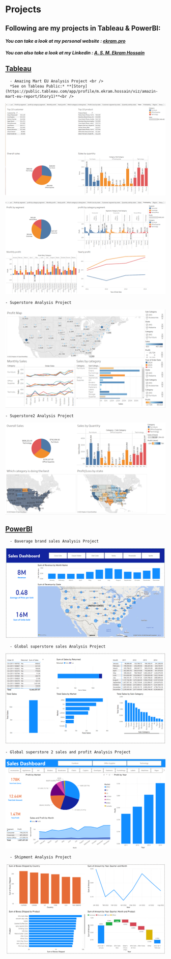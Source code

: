 # Projects
## Following are my projects in Tableau & PowerBI: <br />
#### *You can take a look at my personal website : [ekram.pro](https://ekram.pro/)* <br />
#### *You can also take a look at my Linkedin : [A. S. M. Ekram Hossain](https://www.linkedin.com/in/a-s-m-ekram-hossain-ba837ab7/)* <br />


## **[Tableau](#tableau)** 
      - Amazing Mart EU Analysis Project <br />
      *See on Tableau Public:* **[Story](https://public.tableau.com/app/profile/m.ekram.hossain/viz/amazin-mart-eu-report/Story1)**<br />

![Amazing Mart EU Dashboard - Sales](tableau/AmazingMart/AmazingMartEuSalesAnalysis.png)

![Amazing Mart EU Dashboard - Profit](tableau/AmazingMart/AmazingMartEuProfitAnalysis.png)


    - Superstore Analysis Project 
![Superstore  Dashboard](tableau/Superstore/profit%20and%20sales%20analysis%20of%20superstore.png)

    - Superstore2 Analysis Project 
![Superstore2 Dashboard](tableau/Superstore%202/Sales%20analysis%20for%20superstoe.png)

## **[PowerBI](#powerbi)** 
      - Baverage brand sales Analysis Project 
![Baverage brand Dashboard - Sales](powerbi/Beverage%20brands/Revenue%20analysis%20of%20some%20beverage%20brand.png)

      - Global superstore sales Analysis Project
![Global superstore Dashboard - Sales](powerbi/Global%20Superstore/Global%20superstore%20sales%20analysis.png)

    - Global superstore 2 sales and profit Analysis Project 
![Global superstore 2 Dashboard - Sales & profit](powerbi/Global%20Superstore%202/Global%20superstore%20profit%20analysis.png)


      - Shipment Analysis Project 
![Shipment Dashboard - Sales](powerbi/Shipment%20report/Shipment%20report%20of%20company.png)

